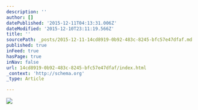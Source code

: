 ```yaml
---
description: ''
author: []
datePublished: '2015-12-11T04:13:31.006Z'
dateModified: '2015-12-10T23:11:19.566Z'
title: ''
sourcePath: _posts/2015-12-11-14cd8919-0b92-483c-8245-bfc57e47dfaf.md
published: true
inFeed: true
hasPage: true
inNav: false
url: 14cd8919-0b92-483c-8245-bfc57e47dfaf/index.html
_context: 'http://schema.org'
_type: Article

---
```

![](https://the-grid-user-content.s3-us-west-2.amazonaws.com/755d847b-b33a-415f-b59b-bc17e6be0ef4.png)